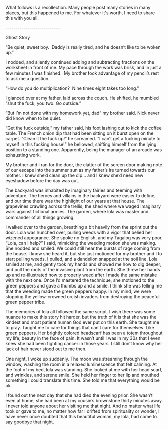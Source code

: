 What follows is a recollection.  Many people post many stories in many places, but this happened to me. For whatever it's worth, I need to share this with you all.

  
\---------------------------

Ghost Story

“Be quiet, sweet boy.  Daddy is really tired, and he doesn’t like to be woken up.”

I nodded, and silently continued adding and subtracting fractions on the worksheet in front of me. My pace through the work was brisk, and in just a few minutes I was finished.  My brother took advantage of my pencil’s rest to ask me a question.

“How do you do multiplication?  Nine times eight takes too long.”

I glanced over at my father, laid across the couch. He shifted, he mumbled “shut the fuck, you two. Go outside.”

“But I’m not done with my homework yet, dad” my brother said. Nick never did know when to be quiet.

“Get the fuck outside,” my father said, his foot lashing out to kick the coffee table. The French onion dip that had been sitting on it burst open on the carpet. “Clean it the fuck up!” he screamed. “I can’t get a fucking minute to myself in this fucking house!” he bellowed, shifting himself from the lying position to a standing one. Apparently, being the manager of an arcade was exhausting work.

My brother and I ran for the door, the clatter of the screen door making note of our escape into the summer sun as my father’s ire turned towards our mother. I knew she’d clean up the dip… and I knew she’d need new eyeshadow before the day was out.

The backyard was inhabited by imaginary fairies and teeming with adventure. The heroes and villains in the backyard were easier to define, and our time there was the highlight of our years at that house. The grapevines crawling across the trellis, the shed where we waged imaginary wars against fictional armies. The garden, where lola was master and commander of all things growing.

I walked over to the garden, breathing a bit heavily from the sprint out the door. Lola was hunched over, pulling weeds with a vigor that belied her wizened appearance. She spoke no English, and my Tagalog was very poor. “Lola, can I help?” I said, mimicking the weeding motion she was making. She nodded and smiled. We could still hear the bursts of rage coming from the house. I know she heard it, but she just motioned for my brother and I to start pulling weeds. I pulled, and a dandelion snapped at the soil line. Lola smiled at me, and gently took my hands and showed me how to dig deeper, and pull the roots of the invasive plant from the earth. She threw her hands up and re-illustrated how to properly weed after I made the same mistake with the next one. Once I’d mastered the technique, she motioned to the green peppers and gave a thumbs up and a smile. I think she was telling me that the weeding made the green peppers happy. In my mind, we were stopping the yellow-crowned orcish invaders from destroying the peaceful green pepper tribe.

The memories of lola all followed the same script. I wish there was some nuance to make this story hit harder, but the truth of it is that she was the kindest and most patient human God ever put on this earth. She taught me to pray. Taught me to care for things that can’t care for themselves. Like green peppers. Her brightly colored headscarf has been a totem throughout my life; beauty in the face of pain. It wasn’t until I was in my 30s that I even knew she had been fighting cancer in those years. I still don’t know why her lack of hair never stood out to me then.  

One night, I woke up suddenly. The moon was streaming through the window, washing the room in a relaxed luminescence that felt calming. At the foot of my bed, lola was standing. She looked at me with her head scarf, and wrinkles, and serene smile. She held her finger to her lip and mouthed something I could translate this time. She told me that everything would be ok.

I found out the next day that she had died the evening prior. She wasn’t even at home, she had been at my cousin’s brownstone thirty minutes away. I never told anyone about her visiting me that night. And no matter what life took or gave to me, no matter how far I drifted from spirituality or wonder, I have never once doubted that this beautiful woman, my lola, had come to say goodbye that night.